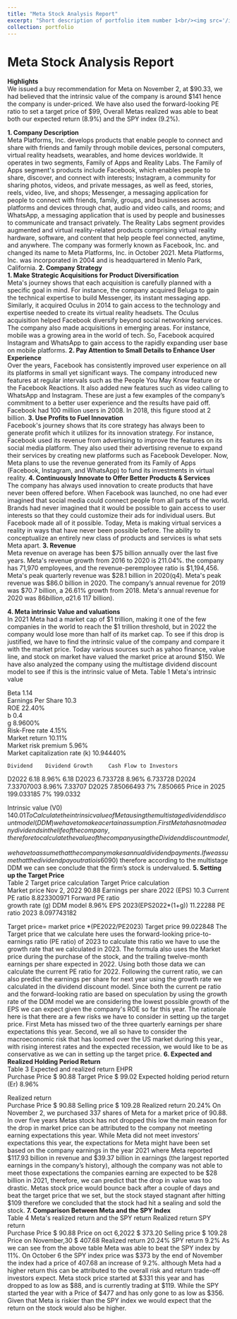 ```yaml
---
title: "Meta Stock Analysis Report"
excerpt: "Short description of portfolio item number 1<br/><img src='/images/500x300.png'>"
collection: portfolio
---
```



**Meta Stock Analysis Report**
========

**Highlights**  
We issued a buy recommendation for Meta on November 2, at $90.33, we had believed that the intrinsic value of the company is around $141 hence the company is under-priced. We have also used the forward-looking PE ratio to set a target price of $99, Overall Metas realized was able to beat both our expected return (8.9%) and the SPY index (9.2%).

**1. Company Description**  
Meta Platforms, Inc. develops products that enable people to connect and share with friends and family through mobile devices, personal computers, virtual reality headsets, wearables, and home devices worldwide. It operates in two segments, Family of Apps and Reality Labs. The Family of Apps segment's products include Facebook, which enables people to share, discover, and connect with interests; Instagram, a community for sharing photos, videos, and private messages, as well as feed, stories, reels, video, live, and shops; Messenger, a messaging application for people to connect with friends, family, groups, and businesses across platforms and devices through chat, audio and video calls, and rooms; and WhatsApp, a messaging application that is used by people and businesses to communicate and transact privately.
The Reality Labs segment provides augmented and virtual reality-related products comprising virtual reality hardware, software, and content that help people feel connected, anytime, and anywhere. The company was formerly known as Facebook, Inc. and changed its name to Meta Platforms, Inc. in October 2021. Meta Platforms, Inc. was incorporated in 2004 and is headquartered in Menlo Park, California.
**2. Company Strategy**   
**1. Make Strategic Acquisitions for Product Diversification**    
Meta's journey shows that each acquisition is carefully planned with a specific goal in mind. For instance, the company acquired Beluga to gain the technical expertise to build Messenger, its instant messaging app. Similarly, it acquired Oculus in 2014 to gain access to the technology and expertise needed to create its virtual reality headsets. The Oculus acquisition helped Facebook diversify beyond social networking services. The company also made acquisitions in emerging areas. For instance, mobile was a growing area in the world of tech. So, Facebook acquired Instagram and WhatsApp to gain access to the rapidly expanding user base on mobile platforms.
**2. Pay Attention to Small Details to Enhance User Experience**    
Over the years, Facebook has consistently improved user experience on all its platforms in small yet significant ways. The company introduced new features at regular intervals such as the People You May Know feature or the Facebook Reactions. It also added new features such as video calling to WhatsApp and Instagram. These are just a few examples of the company’s commitment to a better user experience and the results have paid off. Facebook had 100 million users in 2008. In 2018, this figure stood at 2 billion.
**3. Use Profits to Fuel Innovation**    
Facebook's journey shows that its core strategy has always been to generate profit which it utilizes for its innovation strategy. For instance, Facebook used its revenue from advertising to improve the features on its social media platform. They also used their advertising revenue to expand their services by creating new platforms such as Facebook Developer. Now, Meta plans to use the revenue generated from its Family of Apps (Facebook, Instagram, and WhatsApp) to fund its investments in virtual reality.
**4. Continuously Innovate to Offer Better Products & Services**    
The company has always used innovation to create products that have never been offered before. When Facebook was launched, no one had ever imagined that social media could connect people from all parts of the world. Brands had never imagined that it would be possible to gain access to user interests so that they could customize their ads for individual users. But Facebook made all of it possible. Today, Meta is making virtual services a reality in ways that have never been possible before. The ability to conceptualize an entirely new class of products and services is what sets Meta apart.
**3. Revenue**    
Meta revenue on average has been $75 billion annually over the last five years. Meta's revenue growth from 2016 to 2020 is 211.04%. the company has 71,970 employees, and the revenue-peremployee ratio is $1,194,456. Meta's peak quarterly revenue was $28.1 billion in 2020(q4). Meta's peak revenue was $86.0 billion in 2020. The company’s annual revenue for 2019 was $70.7 billion, a 26.61% growth from 2018. Meta's annual revenue for 2020 was $86 billion, a 21.6% growth from 2019, finally, the company had its best year with regards to revenue in 2021($ 117 billion).
 
**4. Meta intrinsic Value and valuations**    
In 2021 Meta had a market cap of $1 trillion, making it one of the few companies in the world to reach the $1 trillion threshold, but in 2022 the company would lose more than half of its market cap. To see if this drop is justified, we have to find the intrinsic value of the company and compare it with the market price. Today various sources such as yahoo finance, value line, and stock on market have valued the market price at around $150. We have also analyzed the company using the multistage dividend discount model to see if this is the intrinsic value of Meta. 
Table 1 Meta's intrinsic value
			
Beta 	1.14		
Earnings Per Share 	10.3		
ROE 	22.40%		
b 	0.4		
g	8.9600%		
Risk-Free rate 	4.15%		
Market return 	10.11%		
Market risk premium	5.96%		
Market capitalization rate (k)	10.94440%		
			
	Dividend 	Dividend Growth 	Cash Flow to Investors 
D2022	6.18	8.96%	6.18
D2023	6.733728	8.96%	6.733728
D2024	7.33707003	8.96%	7.33707
D2025	7.85066493	7%	7.850665
Price in 2025	199.033185	7%	199.0332
			
Intrinsic value (V0)	$140.01 		
To Calculate the intrinsic value of Meta using the multistage dividend discount model (DDM) we have to make a certain assumption. First Meta has not made any dividends in the life of the company, therefore to calculate the value of the company using the Dividend discount model, we have to assume that the company makes annual dividend payments. If we assume that the dividend payout ratio is 60% of the company’s earnings and that the Return on Equity of the firm is expected to be 22.40% in 2022, we can calculate the growth rate of the company using the ROE and the plow back ratio. the plow-back ratio must be 40%. Since the firm growth rate is 8.9%, the second assumption we have to make is that this growth rate is too high and that after 2025 the company will grow at a constant rate of 7%. Following these assumptions, if we use the 30-year treasury bond as the risk-free rate, and the average return on the S&P as the market return, we can see that the intrinsic value of the company is 140.01, which is higher than the company’s price on November 02, 2022($90) therefore according to the multistage DDM we can see conclude that the firm’s stock is undervalued.
**5. Setting up the Target Price**        
Table 2 Target price calculation
Target Price calculation 	
Market price Nov 2, 2022	90.88
Earnings per share 2022 (EPS)	10.3
Current PE ratio 	8.823300971
Forward PE ratio 	 
growth rate (g) DDM model	8.96%
EPS 2023(EPS2022*(1+g))	11.22288
PE ratio 2023	8.097743182
	
Target price= market price *(PE2022/PE2023)	
Target price 	99.022848
The Target price that we calculate here uses the forward-looking price-to-earnings ratio (PE ratio) of 2023 to calculate this ratio we have to use the growth rate that we calculated in 2023. The formula also uses the Market price during the purchase of the stock, and the trailing twelve-month earnings per share expected in 2022. Using both those data we can calculate the current PE ratio for 2022. Following the current ratio, we can also predict the earnings per share for next year using the growth rate we calculated in the dividend discount model. Since both the current pe ratio and the forward-looking ratio are based on speculation by using the growth rate of the DDM model we are considering the lowest possible growth of the EPS we can expect given the company's ROE so far this year. The rationale here is that there are a few risks we have to consider in setting up the target price. First Meta has missed two of the three quarterly earnings per share expectations this year. Second, we all so have to consider the macroeconomic risk that has loomed over the US market during this year., with rising interest rates and the expected recession, we would like to be as conservative as we can in setting up the target price.
**6. Expected and Realized Holding Period Return**     
Table 3 Expected and realized return
EHPR	
Purchase Price 	 $          90.88 
Target Price 	 $          99.02 
Expected holding period return (Er)	8.96%
	
Realized return 	
Purchase Price 	 $          90.88 
Selling price 	 $        109.28 
Realized return 	20.24%
On November 2, we purchased 337 shares of Meta for a market price of 90.88. In over five years Metas stock has not dropped this low the main reason for the drop in market price can be attributed to the company not meeting earning expectations this year. While Meta did not meet investors’ expectations this year, the expectations for Meta might have been set based on the company earnings in the year 2021 where Meta reported $117.93 billion in revenue and $39.37 billion in earnings (the largest reported earnings in the company’s history), although the company was not able to meet those expectations the companies earning are expected to be $28 billion in 2021, therefore, we can predict that the drop in value was too drastic. Metas stock price would bounce back after a couple of days and beat the target price that we set, but the stock stayed stagnant after hitting $109 therefore we concluded that the stock had hit a sealing and sold the stock.
**7. Comparison Between Meta and the SPY Index**     
Table 4 Meta's realized return and the SPY return
Realized return 		SPY return 	
Purchase Price 	 $        90.88 	Price on oct 6,2022	 $ 373.20 
Selling price 	 $        109.28 	Price on November,30 	 $ 407.68 
Realized return 	20.24%	SPY return 	9.2%
As we can see from the above table Meta was able to beat the SPY index by 11%. On October 6 the SPY index price was $373 by the end of November the index had a price of 407.68 an increase of 9.2%. although Meta had a higher return this can be attributed to the overall risk and return trade-off investors expect. Meta stock price started at $331 this year and has dropped to as low as $88, and is currently trading at $119. While the SPY started the year with a Price of $477 and has only gone to as low as $356. Given that Meta is riskier than the SPY index we would expect that the return on the stock would also be higher.


